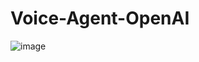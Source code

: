 # Voice-Agent-OpenAI
![image](https://github.com/user-attachments/assets/dbdc07bb-5b2e-490a-8452-effdacb7764d)
